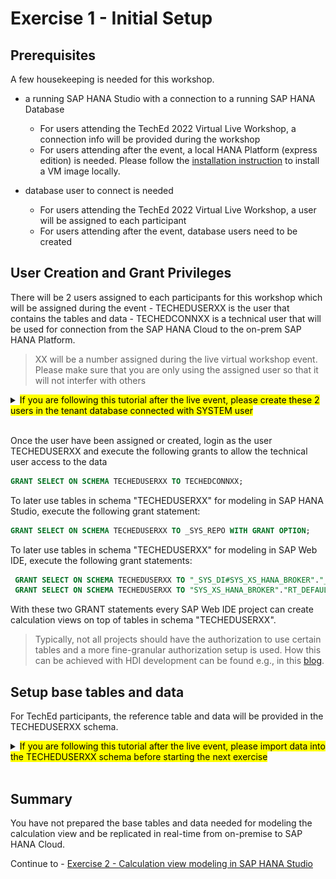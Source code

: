 # Exercise 1 - Initial Setup

## Prerequisites
A few housekeeping is needed for this workshop.

- a running SAP HANA Studio with a connection to a running SAP HANA Database
  - For users attending the TechEd 2022 Virtual Live Workshop, a connection info will be provided during the workshop
  - For users attending after the event, a local HANA Platform (express edition) is needed. Please follow the [installation instruction](https://developers.sap.com/group.hxe-install-vm-xsa.html) to install a VM image locally.

- database user to connect is needed
  - For users attending the TechEd 2022 Virtual Live Workshop, a user will be assigned to each participant
  - For users attending after the event, database users need to be created

## User Creation and Grant Privileges

There will be 2 users assigned to each participants for this workshop which will be assigned during the event
    - TECHEDUSERXX is the user that contains the tables and data
    - TECHEDCONNXX is a technical user that will be used for connection from the SAP HANA Cloud to the on-prem SAP HANA Platform.

>XX will be a number assigned during the live virtual workshop event. Please make sure that you are only using the assigned user so that it will not interfer with others

<details><summary><mark>If you are following this tutorial after the live event, please create these 2 users in the tenant database connected with SYSTEM user</mark></summary>
<p>

  ```SQL
  CREATE USER TECHEDUSERXX PASSWORD Welcome1234 NO FORCE_FIRST_PASSWORD_CHANGE;
  CREATE USER TECHEDCONNXX PASSWORD Welcome1234 NO FORCE_FIRST_PASSWORD_CHANGE;
  GRANT MODELING, MONITORING TO TECHEDUSERXX;
  ```

</p>
</details>
</br>

Once the user have been assigned or created, login as the user TECHEDUSERXX and execute the following grants to allow the technical user access to the data

  ```SQL
  GRANT SELECT ON SCHEMA TECHEDUSERXX TO TECHEDCONNXX;
  ```

To later use tables in schema "TECHEDUSERXX" for modeling in SAP HANA Studio, execute the following grant statement:

  ```SQL
  GRANT SELECT ON SCHEMA TECHEDUSERXX TO _SYS_REPO WITH GRANT OPTION;
```

To later use tables in schema "TECHEDUSERXX" for modeling in SAP Web IDE, execute the following grant statements:
 ```SQL
  GRANT SELECT ON SCHEMA TECHEDUSERXX TO "_SYS_DI#SYS_XS_HANA_BROKER"."_SYS_DI_OO_DEFAULTS" WITH GRANT OPTION;
  GRANT SELECT ON SCHEMA TECHEDUSERXX TO "SYS_XS_HANA_BROKER"."RT_DEFAULTS";
  ```

With these two GRANT statements every SAP Web IDE project can create calculation views on top of tables in schema "TECHEDUSERXX".

  > Typically, not all projects should have the authorization to use certain tables and a more fine-granular authorization setup is used. How this can be achieved with HDI development can be found e.g., in this [blog](https://blogs.sap.com/2018/12/11/how-to-use-objects-contained-in-a-schema-outside-of-your-web-ide-full-stack-project-in-sap-hana-service/).


## Setup base tables and data

For TechEd participants, the reference table and data will be provided in the TECHEDUSERXX schema.


<details><summary><mark>If you are following this tutorial after the live event, please import data into the TECHEDUSERXX schema before starting the next exercise</mark></summary>
<p>

<details><summary>Import tables and data using SAP HANA Studio</summary>
<p>

- In the File menu, choose "Import":

  ![import tables](./images/import.png)

- Select "Catalog Objects" and press "Next":

  ![select catalog objects](./images/selectCatalogObjects.png)

- Choose option "Import catalog objects from current client" and use the "Browse" button to navigate to the extracted folder that contains the folder "index". Select this folder.

  > Do not select the folder "index" itself but the folder containing it.

- select all three tables by clicking at them with the left mouse button

- choose "Add" to select them for import

- press "Next"

- select the option to include data but keep the other options unselected:

  ![include data in import](./images/includeData.png)

- press "Finish"
The tables have now been imported with data.
</p>
</details>
</br>
<details><summary>Import tables and data using SAP HANA Database Explorer</summary>
<p>

- Open SAP HANA Database Explorer. The detail connection info will be given during TechEd Live Virtual Workshop

- As the database instance is not registered, you would need to register the connection info in the "Add Instance" dialog window

- Select "SAP HANA Database (Multitenant)" for the instance type

- Enter host info
- Use the TECHEDUSERXX user to connect

- Expand the connection and righ-click on "Catalog"

  - Choose "Import Catalog Objects":

    ![import catalog objects](./images/importCatalogObjects.png)


- Use the "Browse" button to select your local version of [BASKETANALYIS_TABLES_DatabaseExplorer](exercises/resources/BASKETANALYIS_TABLES_DatabaseExplorer.tar.gz")

    - Select "Include object data". You can ignore the other options

    - Start the import process by pressing "Import":

    ![import tables](./images/importTables.png)
The tables have now been imported with data.
</p>
</details>

</p>
</details>
</br>

## Summary

You have not prepared the base tables and data needed for modeling the calculation view and be replicated in real-time from on-premise to SAP HANA Cloud.

Continue to - [Exercise 2 - Calculation view modeling in SAP HANA Studio](/exercises/Exercise_2_SAP_HANA_STUDIO)
